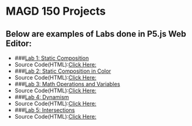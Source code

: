 # MAGD 150 Projects

## Below are examples of Labs done in P5.js Web Editor:

- ###[Lab 1: Static Composition](https://github.com/BlakeJW23/MAGD-150-Projects/tree/gh-pages/s22magd150lab01_Blake)
- Source Code(HTML):[Click Here:](https://github.com/BlakeJW23/MAGD-150-Projects/blob/gh-pages/s22magd150lab01_Blake/index.html)
- ###[Lab 2: Static Composition in Color](https://github.com/BlakeJW23/MAGD-150-Projects/tree/gh-pages/s22magd150lab02_Blake)
- Source Code(HTML):[Click Here:](https://github.com/BlakeJW23/MAGD-150-Projects/blob/gh-pages/s22magd150lab02_Blake/index.html)
- ###[Lab 3: Math Operations and Variables](https://github.com/BlakeJW23/MAGD-150-Projects/tree/gh-pages/s22magd150lab03_Blake_2022_02_21_00_52_11)
- Source Code(HTML):[Click Here:](https://github.com/BlakeJW23/MAGD-150-Projects/blob/gh-pages/s22magd150lab03_Blake_2022_02_21_00_52_11/index.html)
- ###[Lab 4: Dynamism](https://github.com/BlakeJW23/MAGD-150-Projects/tree/gh-pages/s22magd150lab04_Blake)
- Source Code(HTML):[Click Here:](https://github.com/BlakeJW23/MAGD-150-Projects/blob/gh-pages/s22magd150lab04_Blake/index.html)
- ###[Lab 5: Intersections](https://github.com/BlakeJW23/MAGD-150-Projects/tree/gh-pages/s22magd150lab05_Blake)
- Source Code(HTML):[Click Here:](https://github.com/BlakeJW23/MAGD-150-Projects/blob/gh-pages/s22magd150lab05_Blake/index.html)
